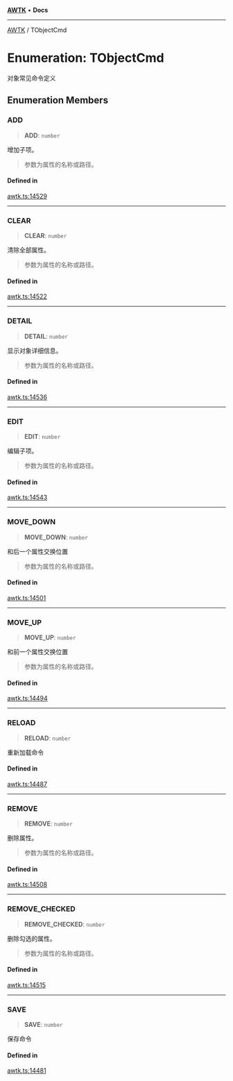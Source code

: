 [**AWTK**](../README.md) • **Docs**

***

[AWTK](../globals.md) / TObjectCmd

# Enumeration: TObjectCmd

对象常见命令定义

## Enumeration Members

### ADD

> **ADD**: `number`

增加子项。
>参数为属性的名称或路径。

#### Defined in

[awtk.ts:14529](https://github.com/zlgopen/awtk-binding/blob/b1e618d759250c07a8449fe21dad19c89a7f6c51/tools/code_gen/js/output/awtk.ts#L14529)

***

### CLEAR

> **CLEAR**: `number`

清除全部属性。
>参数为属性的名称或路径。

#### Defined in

[awtk.ts:14522](https://github.com/zlgopen/awtk-binding/blob/b1e618d759250c07a8449fe21dad19c89a7f6c51/tools/code_gen/js/output/awtk.ts#L14522)

***

### DETAIL

> **DETAIL**: `number`

显示对象详细信息。
>参数为属性的名称或路径。

#### Defined in

[awtk.ts:14536](https://github.com/zlgopen/awtk-binding/blob/b1e618d759250c07a8449fe21dad19c89a7f6c51/tools/code_gen/js/output/awtk.ts#L14536)

***

### EDIT

> **EDIT**: `number`

编辑子项。
>参数为属性的名称或路径。

#### Defined in

[awtk.ts:14543](https://github.com/zlgopen/awtk-binding/blob/b1e618d759250c07a8449fe21dad19c89a7f6c51/tools/code_gen/js/output/awtk.ts#L14543)

***

### MOVE\_DOWN

> **MOVE\_DOWN**: `number`

和后一个属性交换位置
>参数为属性的名称或路径。

#### Defined in

[awtk.ts:14501](https://github.com/zlgopen/awtk-binding/blob/b1e618d759250c07a8449fe21dad19c89a7f6c51/tools/code_gen/js/output/awtk.ts#L14501)

***

### MOVE\_UP

> **MOVE\_UP**: `number`

和前一个属性交换位置
>参数为属性的名称或路径。

#### Defined in

[awtk.ts:14494](https://github.com/zlgopen/awtk-binding/blob/b1e618d759250c07a8449fe21dad19c89a7f6c51/tools/code_gen/js/output/awtk.ts#L14494)

***

### RELOAD

> **RELOAD**: `number`

重新加载命令

#### Defined in

[awtk.ts:14487](https://github.com/zlgopen/awtk-binding/blob/b1e618d759250c07a8449fe21dad19c89a7f6c51/tools/code_gen/js/output/awtk.ts#L14487)

***

### REMOVE

> **REMOVE**: `number`

删除属性。
>参数为属性的名称或路径。

#### Defined in

[awtk.ts:14508](https://github.com/zlgopen/awtk-binding/blob/b1e618d759250c07a8449fe21dad19c89a7f6c51/tools/code_gen/js/output/awtk.ts#L14508)

***

### REMOVE\_CHECKED

> **REMOVE\_CHECKED**: `number`

删除勾选的属性。
>参数为属性的名称或路径。

#### Defined in

[awtk.ts:14515](https://github.com/zlgopen/awtk-binding/blob/b1e618d759250c07a8449fe21dad19c89a7f6c51/tools/code_gen/js/output/awtk.ts#L14515)

***

### SAVE

> **SAVE**: `number`

保存命令

#### Defined in

[awtk.ts:14481](https://github.com/zlgopen/awtk-binding/blob/b1e618d759250c07a8449fe21dad19c89a7f6c51/tools/code_gen/js/output/awtk.ts#L14481)
